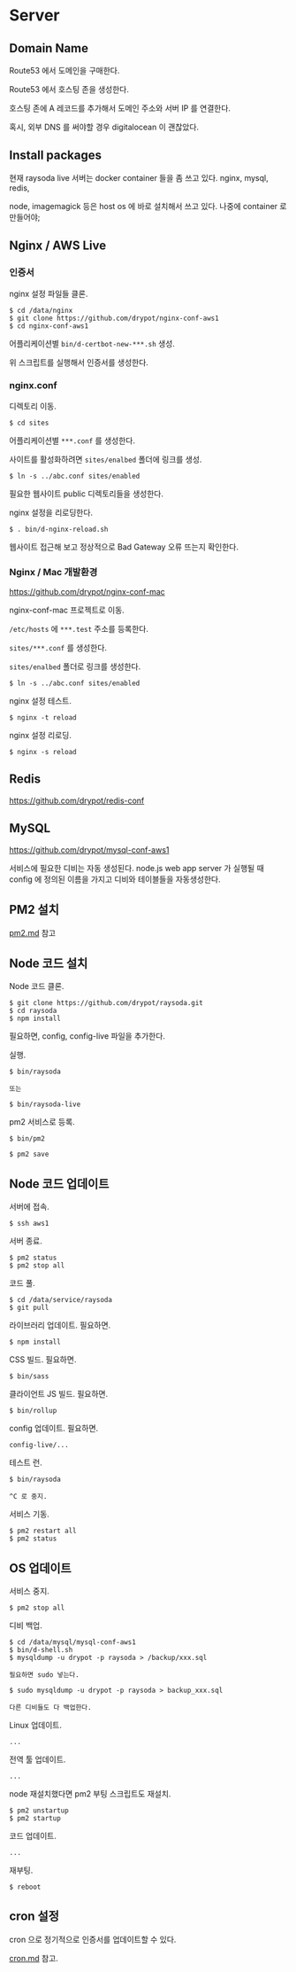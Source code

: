 # Server

## Domain Name

Route53 에서 도메인을 구매한다.

Route53 에서 호스팅 존을 생성한다.

호스팅 존에 A 레코드를 추가해서 도메인 주소와 서버 IP 를 연결한다.

혹시, 외부 DNS 를 써야할 경우 digitalocean 이 괜찮았다.

## Install packages

현재 raysoda live 서버는 docker container 들을 좀 쓰고 있다.
nginx, mysql, redis,

node, imagemagick 등은 host os 에 바로 설치해서 쓰고 있다.
나중에 container 로 만들어야;

## Nginx / AWS Live

### 인증서

nginx 설정 파일들 클론.

    $ cd /data/nginx
    $ git clone https://github.com/drypot/nginx-conf-aws1
    $ cd nginx-conf-aws1

어플리케이션별 `bin/d-certbot-new-***.sh` 생성.

위 스크립트를 실행해서 인증서를 생성한다.

### nginx.conf

디렉토리 이동.

    $ cd sites

어플리케이션별 `***.conf` 를 생성한다.

사이트를 활성화하려면 `sites/enalbed` 폴더에 링크를 생성.

    $ ln -s ../abc.conf sites/enabled

필요한 웹사이트 public 디렉토리들을 생성한다.

nginx 설정을 리로딩한다.

    $ . bin/d-nginx-reload.sh

웹사이트 접근해 보고 정상적으로 Bad Gateway 오류 뜨는지 확인한다.

### Nginx / Mac 개발환경

<https://github.com/drypot/nginx-conf-mac>

nginx-conf-mac 프로젝트로 이동.

`/etc/hosts` 에 `***.test` 주소를 등록한다.

`sites/***.conf` 를 생성한다.

`sites/enalbed` 폴더로 링크를 생성한다.

    $ ln -s ../abc.conf sites/enabled

nginx 설정 테스트.

    $ nginx -t reload

nginx 설정 리로딩.

    $ nginx -s reload

## Redis

<https://github.com/drypot/redis-conf>

## MySQL

<https://github.com/drypot/mysql-conf-aws1>

서비스에 필요한 디비는 자동 생성된다.
node.js web app server 가 실행될 때 
config 에 정의된 이름을 가지고 디비와 테이블들을 자동생성한다.

## PM2 설치

[pm2.md](pm2.md) 참고

## Node 코드 설치

Node 코드 클론.

    $ git clone https://github.com/drypot/raysoda.git
    $ cd raysoda
    $ npm install

필요하면, config, config-live 파일을 추가한다.

실행.

    $ bin/raysoda

    또는 

    $ bin/raysoda-live

pm2 서비스로 등록.

    $ bin/pm2

    $ pm2 save

## Node 코드 업데이트

서버에 접속.

    $ ssh aws1
    
서버 종료.

    $ pm2 status
    $ pm2 stop all

코드 풀.

    $ cd /data/service/raysoda
    $ git pull

라이브러리 업데이트. 필요하면.

    $ npm install

CSS 빌드. 필요하면.

    $ bin/sass

클라이언트 JS 빌드. 필요하면.

    $ bin/rollup

config 업데이트. 필요하면.

    config-live/...

테스트 런.

    $ bin/raysoda

    ^C 로 중지.

서비스 기동.

    $ pm2 restart all
    $ pm2 status


## OS 업데이트

서비스 중지.

    $ pm2 stop all

디비 백업.

    $ cd /data/mysql/mysql-conf-aws1
    $ bin/d-shell.sh 
    $ mysqldump -u drypot -p raysoda > /backup/xxx.sql

    필요하면 sudo 넣는다.

    $ sudo mysqldump -u drypot -p raysoda > backup_xxx.sql

    다른 디비들도 다 백업한다.

Linux 업데이트.

    ...

전역 툴 업데이트.

    ...

node 재설치했다면 pm2 부팅 스크립트도 재설치.

    $ pm2 unstartup
    $ pm2 startup

코드 업데이트.

    ...

재부팅.

    $ reboot

## cron 설정

cron 으로 정기적으로 인증서를 업데이트할 수 있다.

[cron.md](cron.md) 참고.
